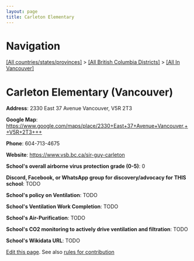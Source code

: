 ```yaml
---
layout: page
title: Carleton Elementary
---
```

# Navigation

[[All countries/states/provinces]](../../..) > [[All British Columbia Districts]](../..) > [[All In Vancouver]](..)

# Carleton Elementary (Vancouver)

**Address**: 2330 East 37 Avenue Vancouver,  V5R 2T3

**Google Map**: <https://www.google.com/maps/place/2330+East+37+Avenue+Vancouver,++V5R+2T3+++>

**Phone**: 604-713-4675

**Website**: <https://www.vsb.bc.ca/sir-guy-carleton>

**School's overall airborne virus protection grade (0-5)**: 0

**Discord, Facebook, or WhatsApp group for discovery/advocacy for THIS school**: TODO

**School's policy on Ventilation**: TODO

**School's Ventilation Work Completion**: TODO

**School's Air-Purification**: TODO

**School's CO2 monitoring to actively drive ventilation and filtration**: TODO

**School's Wikidata URL**: TODO


[Edit this page](https://github.com/ventilate-schools/BC/edit/main/././Vancouver/Carleton_Elementary.md). See also [rules for contribution](../../../contribution-rules/)